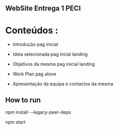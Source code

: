 ## WebSite Entrega 1 PECI
# Conteúdos :

* Introdução  pag inicial

* Ideia selecionada pag incial landing

* Objetivos da mesma	pag inicial landing

* Work Plan	pag alone

* Apresentação da equipa e contactos da mesma	

## How to run

npm install --legacy-peer-deps

npm start
